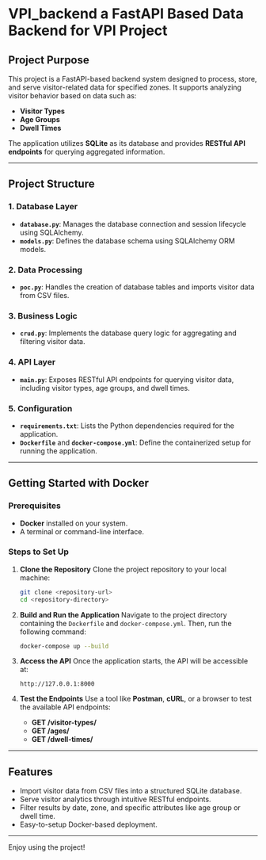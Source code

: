 
# VPI_backend a FastAPI Based Data Backend for VPI Project

## Project Purpose

This project is a FastAPI-based backend system designed to process, store, and serve visitor-related data for specified zones. It supports analyzing visitor behavior based on data such as:
- **Visitor Types**
- **Age Groups**
- **Dwell Times**

The application utilizes **SQLite** as its database and provides **RESTful API endpoints** for querying aggregated information.

---

## Project Structure

### 1. **Database Layer**
- **`database.py`**: Manages the database connection and session lifecycle using SQLAlchemy.
- **`models.py`**: Defines the database schema using SQLAlchemy ORM models.

### 2. **Data Processing**
- **`poc.py`**: Handles the creation of database tables and imports visitor data from CSV files.

### 3. **Business Logic**
- **`crud.py`**: Implements the database query logic for aggregating and filtering visitor data.

### 4. **API Layer**
- **`main.py`**: Exposes RESTful API endpoints for querying visitor data, including visitor types, age groups, and dwell times.

### 5. **Configuration**
- **`requirements.txt`**: Lists the Python dependencies required for the application.
- **`Dockerfile`** and **`docker-compose.yml`**: Define the containerized setup for running the application.

---

## Getting Started with Docker

### Prerequisites

- **Docker** installed on your system.
- A terminal or command-line interface.

### Steps to Set Up

1. **Clone the Repository**
   Clone the project repository to your local machine:
   ```bash
   git clone <repository-url>
   cd <repository-directory>
   ```

2. **Build and Run the Application**
   Navigate to the project directory containing the `Dockerfile` and `docker-compose.yml`. Then, run the following command:
   ```bash
   docker-compose up --build
   ```

3. **Access the API**
   Once the application starts, the API will be accessible at:
   ```
   http://127.0.0.1:8000
   ```

4. **Test the Endpoints**
   Use a tool like **Postman**, **cURL**, or a browser to test the available API endpoints:
   - **GET /visitor-types/**
   - **GET /ages/**
   - **GET /dwell-times/**

---

## Features

- Import visitor data from CSV files into a structured SQLite database.
- Serve visitor analytics through intuitive RESTful endpoints.
- Filter results by date, zone, and specific attributes like age group or dwell time.
- Easy-to-setup Docker-based deployment.

---


Enjoy using the project!
